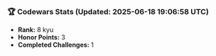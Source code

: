 ### 🏆 Codewars Stats (Updated: 2025-06-18 19:06:58 UTC)

- **Rank:** 8 kyu
- **Honor Points:** 3
- **Completed Challenges:** 1
